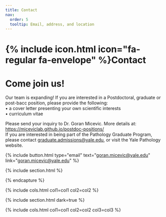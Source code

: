 ```yaml
---
title: Contact
nav:
  order: 5
  tooltip: Email, address, and location
---
```


# {% include icon.html icon="fa-regular fa-envelope" %}Contact

# Come join us!

Our team is expanding! If you are interested in a Postdoctoral, graduate or post-bacc position, please provide the following:<br>
•	a cover letter presenting your own scientific interests<br>
•	curriculum vitae<br>

Please send your inquiry to Dr. Goran Micevic. More details at: https://miceviclab.github.io/postdoc-positions/<br>
If you are interested in being part of the Pathology Graduate Program, please contact graduate.admissions@yale.edu, or visit the Yale Pathology website. 


{%
  include button.html
  type="email"
  text="goran.micevic@yale.edu"
  link="goran.micevic@yale.edu"
%}


{% include section.html %}


{% endcapture %}

{% include cols.html col1=col1 col2=col2 %}

{% include section.html dark=true %}


{% include cols.html col1=col1 col2=col2 col3=col3 %}

